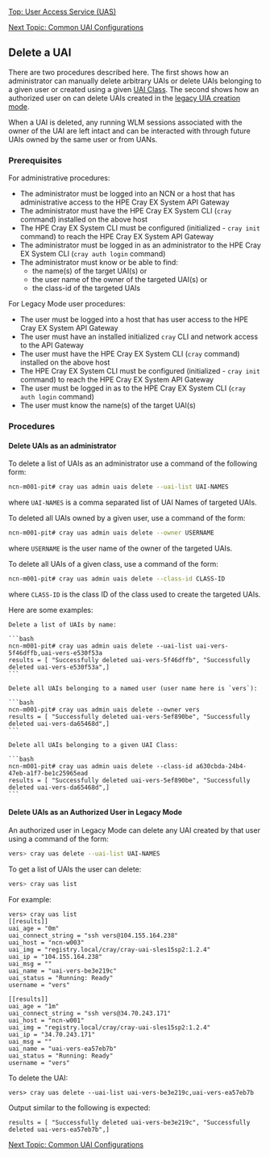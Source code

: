 [Top: User Access Service (UAS)](User_Access_Service_UAS.md)

[Next Topic: Common UAI Configurations](Common_UAI_Config.md)

## Delete a UAI

There are two procedures described here. The first shows how an administrator can manually delete arbitrary UAIs or delete UAIs belonging to a given user or created using a given [UAI Class](UAI_Classes.md). The second shows how an authorized user on can delete UAIs created in the [legacy UIA creation mode](Legacy_Mode_User-Driven_UAI_Management.md).

When a UAI is deleted, any running WLM sessions associated with the owner of the UAI are left intact and can be interacted with through future UAIs owned by the same user or from UANs.

### Prerequisites

For administrative procedures:

* The administrator must be logged into an NCN or a host that has administrative access to the HPE Cray EX System API Gateway
* The administrator must have the HPE Cray EX System CLI (`cray` command) installed on the above host
* The HPE Cray EX System CLI must be configured (initialized - `cray init` command) to reach the HPE Cray EX System API Gateway
* The administrator must be logged in as an administrator to the HPE Cray EX System CLI (`cray auth login` command)
* The administrator must know or be able to find:
    * the name(s) of the target UAI(s) or
    * the user name of the owner of the targeted UAI(s) or
    * the class-id of the targeted UAIs

For Legacy Mode user procedures:

* The user must be logged into a host that has user access to the HPE Cray EX System API Gateway
* The user must have an installed initialized `cray` CLI and network access to the API Gateway
* The user must have the HPE Cray EX System CLI (`cray` command) installed on the above host
* The HPE Cray EX System CLI must be configured (initialized - `cray init` command) to reach the HPE Cray EX System API Gateway
* The user must be logged in as to the HPE Cray EX System CLI (`cray auth login` command)
* The user must know the name(s) of the target UAI(s)

### Procedures

#### Delete UAIs as an administrator

To delete a list of UAIs as an administrator use a command of the following form:

```bash
ncn-m001-pit# cray uas admin uais delete --uai-list UAI-NAMES
```

where `UAI-NAMES` is a comma separated list of UAI Names of targeted UAIs.

To deleted all UAIs owned by a given user, use a command of the form:

```bash
ncn-m001-pit# cray uas admin uais delete --owner USERNAME
```

where `USERNAME` is the user name of the owner of the targeted UAIs.

To delete all UAIs of a given class, use a command of the form:

```bash
ncn-m001-pit# cray uas admin uais delete --class-id CLASS-ID
```

where `CLASS-ID` is the class ID of the class used to create the targeted UAIs.

Here are some examples:

    Delete a list of UAIs by name:

    ```bash
    ncn-m001-pit# cray uas admin uais delete --uai-list uai-vers-5f46dffb,uai-vers-e530f53a
    results = [ "Successfully deleted uai-vers-5f46dffb", "Successfully deleted uai-vers-e530f53a",]
    ```

    Delete all UAIs belonging to a named user (user name here is `vers`):

    ```bash
    ncn-m001-pit# cray uas admin uais delete --owner vers
    results = [ "Successfully deleted uai-vers-5ef890be", "Successfully deleted uai-vers-da65468d",]
    ```

    Delete all UAIs belonging to a given UAI Class:
    
    ```bash
    ncn-m001-pit# cray uas admin uais delete --class-id a630cbda-24b4-47eb-a1f7-be1c25965ead
    results = [ "Successfully deleted uai-vers-5ef890be", "Successfully deleted uai-vers-da65468d",]
    ```
    

#### Delete UAIs as an Authorized User in Legacy Mode

An authorized user in Legacy Mode can delete any UAI created by that user using a command of the form:

```bash
vers> cray uas delete --uai-list UAI-NAMES
```

To get a list of UAIs the user can delete:

```bash
vers> cray uas list
```

For example:

```
vers> cray uas list
[[results]]
uai_age = "0m"
uai_connect_string = "ssh vers@104.155.164.238"
uai_host = "ncn-w003"
uai_img = "registry.local/cray/cray-uai-sles15sp2:1.2.4"
uai_ip = "104.155.164.238"
uai_msg = ""
uai_name = "uai-vers-be3e219c"
uai_status = "Running: Ready"
username = "vers"

[[results]]
uai_age = "1m"
uai_connect_string = "ssh vers@34.70.243.171"
uai_host = "ncn-w001"
uai_img = "registry.local/cray/cray-uai-sles15sp2:1.2.4"
uai_ip = "34.70.243.171"
uai_msg = ""
uai_name = "uai-vers-ea57eb7b"
uai_status = "Running: Ready"
username = "vers"
```

To delete the UAI:

```
vers> cray uas delete --uai-list uai-vers-be3e219c,uai-vers-ea57eb7b
```

Output similar to the following is expected:

```
results = [ "Successfully deleted uai-vers-be3e219c", "Successfully deleted uai-vers-ea57eb7b",]
```

[Next Topic: Common UAI Configurations](Common_UAI_Config.md)
